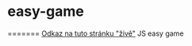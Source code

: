 # easy-game

=======
[Odkaz na tuto stránku "živě"](https://romprin019.github.io/easy-game/)
JS easy game

